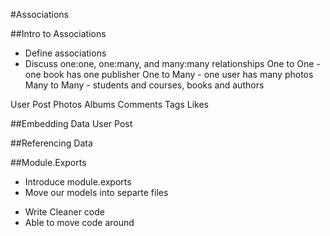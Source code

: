 #Associations

##Intro to Associations
* Define associations
* Discuss one:one, one:many, and many:many relationships
    One to One - one book has one publisher
    One to Many - one user has many photos
    Many to Many - students and courses, books and authors

User
Post
Photos
Albums
Comments
Tags
Likes

##Embedding Data
User
Post

##Referencing Data

##Module.Exports
* Introduce module.exports
* Move our models into separte files
 - Write Cleaner code
 - Able to move code around